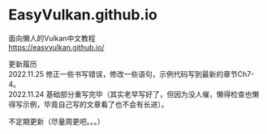 # EasyVulkan.github.io
面向懒人的Vulkan中文教程<br>
https://easyvulkan.github.io/

更新履历<br>
2022.11.25 修正一些书写错误，修改一些语句，示例代码写到最新的章节Ch7-4。<br>
2022.11.24 基础部分重写完毕（其实老早写好了，但因为没人催，懒得检查也懒得写示例，毕竟自己写的文章看了也不会有长进）。<br>

不定期更新（尽量周更吧。。。）